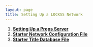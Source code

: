 ```yaml
---
layout: page
title: Setting Up a LOCKSS Network
---
```


1.  [**Setting Up a Props Server**](props-server)
1.  [**Starter Network Configuration File**](starter-config)
1.  [**Starter Title Database File**](starter-titledb)
